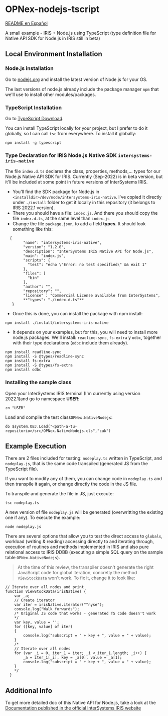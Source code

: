 # OPNex-nodejs-tscript
[README en Español](https://github.com/jtsalten/OPNex-nodejs-tscript#readme)

A small example - IRIS + Node.js using TypeScript (type definition file for Native API SDK for Node.js in IRIS still in beta)

## Local Environment Installation

### Node.js installation

Go to [nodejs.org](https://nodejs.org/en/download/) and install the latest version of Node.js for your OS.

The last versions of node.js already include the package manager ``npm`` that we'll use to install other modules/packages.

### TypeScript Installation

Go to [TypeScript Download](https://www.typescriptlang.org/download).

You can install TypeScript locally for your project, but I prefer to do it globally, so I can call ``tsc`` from everywhere. To install it globally:

``` language powershell
npm install -g typescript
```

### Type Declaration for IRIS Node.js Native SDK ``intersystems-iris-native``

The file ``index.d.ts`` declares the class, properties, methods,... types for our Node.js Native API SDK for IRIS. Currently (Sep-2022) is in beta version, but it'll be included at some point in future versions of InterSystems IRIS.

- You'll find the SDK package for Node.js in ``<installdir>/dev/node/intersystems-iris-native``. I've copied it directly under ``./install`` folder to get it locally in this repository (it belongs to IRIS 2022.1 version).
- There you should have a file: ``index.js``. And there you should copy the file ``index.d.ts``, at the same level than ``index.js``
- Change the file ``package.json``, to add a field **types**. It should look something like this:

```language json
  {
        "name": "intersystems-iris-native",
        "version": "1.2.0",
        "description": "InterSystems IRIS Native API for Node.js",
        "main": "index.js",
        "scripts": {
          "test": "echo \"Error: no test specified\" && exit 1"
        },
        "files": [
          "bin"
        ],
        "author": "",
        "repository": "",
        "license" : "Commercial License available from InterSystems",
        **"types": "./index.d.ts"**
   }
```

- Once this is done, you can install the package with npm install:

```language shell
npm install ./install/intersystems-iris-native
```

- It depends on your examples, but for this, you will need to install more node.js packages. We'll install: ``readline-sync``, ``fs-extra`` y ``odbc``, together with their type declarations (``odbc`` include them already).

```language powershell
npm install readline-sync
npm install -S @types/readline-sync
npm install fs-extra
npm install -S @types/fs-extra
npm install odbc
```

### Installing the sample class

Open your InterSystems IRIS terminal (I'm currently using version 2022.1)and go to namespace **USER**:

```language objectscript
zn "USER"
```

Load and compile the test class``OPNex.NativeNodejs``:

```language objectscript
do $system.OBJ.Load("<path-a-tu-repositorio>/src/OPNex.NativeNodejs.cls","cuk")
```

## Example Execution

There are 2 files included for testing: ``nodeplay.ts`` written in TypeScript, and ``nodeplay.js``, that is the same code transpiled (generated JS from the TypeScript file).

If you want to modify any of them, you can change code in ``nodeplay.ts`` and then transpile it again, or change directly the code in the JS file.

To transpile and generate the file in JS, just execute:

```language shell
tsc nodeplay.ts
```

A new version of file ``nodeplay.js`` will be generated (overwritting the existing one if any). To execute the example:

```language shell
node nodeplay.js
```

There are several options that allow you to test the direct access to ``globals``, workload (writing & reading) accessing directly to and iterating through, execution of routines and methods implemented in IRIS and also pure relational access to IRIS DDBB (executing a simple SQL query on the sample table ``OPNex.NativeNodejs``).

> At the time of this review, the transpiler doesn't generate the right JavaScript code for global iteration, concretly the method ``ViewStockData`` won't work. To fix it, change it to look like:

```language=javascript
// Iterate over all nodes and print
function ViewStockData(irisNative) {
    var _a;
    // Create iterator
    var iter = irisNative.iterator("^nyse");
    console.log("Walk forwards");
    /* Original JS code that works - generated TS code doesn't work
    */
    var key, value = '';
    for ([key, value] of iter)
    {
        console.log("subscript = " + key + ", value = " + value);
    }
    /*
    // Iterate over all nodes
    for (var _i = 0, iter_1 = iter; _i < iter_1.length; _i++) {
        _a = iter_1[_i], key = _a[0], value = _a[1];
        console.log("subscript = " + key + ", value = " + value);
    }
    */
  }
```

## Additional Info

To get more detailed doc of this Native API for Node.js, take a look at the [Documentation published in the official InterSystems IRIS website](https://docs.intersystems.com/irisforhealth20221/csp/docbook/DocBook.UI.Page.cls?KEY=BJSNAT_refapi#BJSNAT_refapi_connection)


